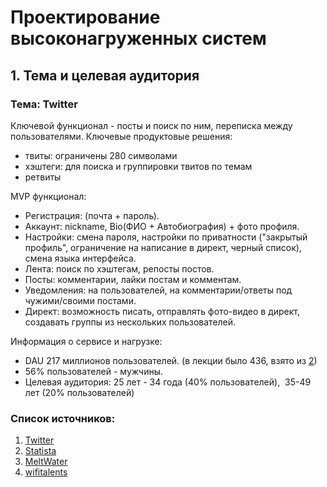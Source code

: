 # Проектирование высоконагруженных систем
## 1. Тема и целевая аудитория
 ### Тема: Twitter

Ключевой функционал - посты и поиск по ним, переписка между пользователями.
Ключевые продуктовые решения:
- твиты: ограничены 280 символами
- хэштеги: для поиска и группировки твитов по темам
- ретвиты

MVP функционал:
 - Регистрация: (почта + пароль).
 - Аккаунт: nickname, Bio(ФИО + Автобиография) + фото профиля.
 - Настройки: смена пароля, настройки по приватности ("закрытый профиль", ограничение на написание в директ, черный список), смена языка интерфейса.
- Лента: поиск по хэштегам, репосты постов.
- Посты: комментарии, лайки постам и комментам.
- Уведомления: на пользователей, на комментарии/ответы под чужими/своими постами.
- Директ: возможность писать, отправлять фото-видео в директ, создавать группы из нескольких пользователей.

Информация о сервисе и нагрузке:
- DAU 217 миллионов пользователей. (в лекции было 436, взято из [2](https://www.meltwater.com/en/blog/twitter-stats-marketers-need-to-know))
- 56% пользователей - мужчины.
- Целевая аудитория: 25 лет - 34 года (40% пользователей),  35-49  лет (20% пользователей)



### Список источников:
1. [Twitter](https://x.com/ "сам твиттер")
2. [Statista](https://www.statista.com/statistics/242606/number-of-active-twitter-users-in-selected-countries/)
3. [MeltWater](https://www.meltwater.com/en/blog/twitter-stats-marketers-need-to-know)
4. [wifitalents](https://wifitalents.com/statistic/twitter/ "немного отличается от предыдущих 2 статистика")